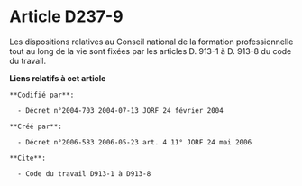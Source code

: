 # Article D237-9

Les dispositions relatives au Conseil national de la formation professionnelle tout au long de la vie sont fixées par les
articles D. 913-1 à D. 913-8 du code du travail.

**Liens relatifs à cet article**

	**Codifié par**:

	  - Décret n°2004-703 2004-07-13 JORF 24 février 2004

	**Créé par**:

	  - Décret n°2006-583 2006-05-23 art. 4 11° JORF 24 mai 2006

	**Cite**:

	  - Code du travail D913-1 à D913-8
